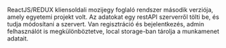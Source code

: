 ReactJS/REDUX kliensoldali mozijegy foglaló rendszer második verziója, amely egyetemi projekt volt. Az adatokat egy restAPI szerverről tölti be, és tudja módosítani a szervert. Van regisztráció és bejelentkezés, admin felhasználót is megkülönböztetve, local storage-ban tárolja a munkamenet adatait.